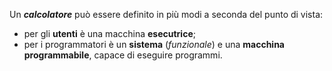 Un ***calcolatore*** può essere definito in più modi a seconda del punto di vista:
- per gli **utenti** è una macchina **esecutrice**;
- per i programmatori è un **sistema** (*funzionale*) e una **macchina programmabile**, capace di eseguire programmi.

